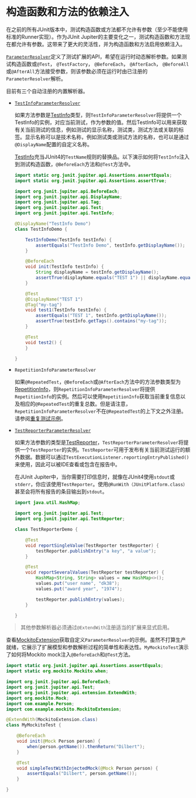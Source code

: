 # 构造函数和方法的依赖注入

在之前的所有JUnit版本中，测试构造函数或方法都不允许有参数（至少不能使用标准的Runner实现）。作为JUnit Jupiter的主要变化之一，测试构造函数和方法现在都允许有参数。这带来了更大的灵活性，并为构造函数和方法启用依赖注入。

[`ParameterResolver`](http://junit.org/junit5/docs/current/api/org/junit/jupiter/api/extension/ParameterResolver.html)定义了测试扩展的API，希望在运行时动态解析参数。如果测试构造函数或`@Test`， `@TestFactory`， `@BeforeEach`， `@AfterEach`， `@BeforeAll`或`@AfterAll`方法接受参数，则该参数必须在运行时由已注册的`ParameterResolver`解析。

目前有三个自动注册的内置解析器。

* [`TestInfoParameterResolver`][TestInfoParameterResolver]

	如果方法参数是[TestInfo][]类型，则`TestInfoParameterResolver`将提供一个TestInfo的实例，对应当前测试，作为参数的值。然后TestInfo可以用来获取有关当前测试的信息，例如测试的显示名称，测试类，测试方法或关联的标签。显示名称可以是技术名称，例如测试类或测试方法的名称，也可以是通过`@DisplayName`配置的自定义名称。

	[TestInfo][]充当JUnit4的`TestName`规则的替换品。以下演示如何将`TestInfo`注入到测试构造函数，`@BeforeEach`方法和`@Test`方法中。

	```java
    import static org.junit.jupiter.api.Assertions.assertEquals;
    import static org.junit.jupiter.api.Assertions.assertTrue;

    import org.junit.jupiter.api.BeforeEach;
    import org.junit.jupiter.api.DisplayName;
    import org.junit.jupiter.api.Tag;
    import org.junit.jupiter.api.Test;
    import org.junit.jupiter.api.TestInfo;

    @DisplayName("TestInfo Demo")
    class TestInfoDemo {

        TestInfoDemo(TestInfo testInfo) {
            assertEquals("TestInfo Demo", testInfo.getDisplayName());
        }

        @BeforeEach
        void init(TestInfo testInfo) {
            String displayName = testInfo.getDisplayName();
            assertTrue(displayName.equals("TEST 1") || displayName.equals("test2()"));
        }

        @Test
        @DisplayName("TEST 1")
        @Tag("my-tag")
        void test1(TestInfo testInfo) {
            assertEquals("TEST 1", testInfo.getDisplayName());
            assertTrue(testInfo.getTags().contains("my-tag"));
        }

        @Test
        void test2() {
        }

    }
    ```

* `RepetitionInfoParameterResolver`

	如果`@RepeatedTest`，`@BeforeEach`或`@AfterEach`方法中的方法参数类型为[RepetitionInfo][]，则`RepetitionInfoParameterResolver`将提供`RepetitionInfo`的实例。然后可以使用`RepetitionInfo`获取当前重复信息以及相应的`@RepeatedTest`的重复总数。但是请注意，`RepetitionInfoParameterResolver`不在`@RepeatedTest`的上下文之外注册。请参阅[重复测试示例](repeated-tests.md#重复测试示例)。

* [`TestReporterParameterResolver`][TestReporterParameterResolver]

	如果方法参数的类型是[TestReporter][]，`TestReporterParameterResolver`将提供一个`TestReporter`的实例。`TestReporter`可用于发布有关当前测试运行的额外数据。数据可以通过`TestExecutionListener.reportingEntryPublished()`来使用，因此可以被IDE查看或包含在报告中。

	在JUnit Jupiter中，当你需要打印信息时，就像在JUnit4使用`stdout`或`stderr`，你应该使用`TestReporter`。使用`@RunWith（JUnitPlatform.class）`甚至会将所有报告的条目输出到`stdout`。

    ```java
    import java.util.HashMap;

    import org.junit.jupiter.api.Test;
    import org.junit.jupiter.api.TestReporter;

    class TestReporterDemo {

        @Test
        void reportSingleValue(TestReporter testReporter) {
            testReporter.publishEntry("a key", "a value");
        }

        @Test
        void reportSeveralValues(TestReporter testReporter) {
            HashMap<String, String> values = new HashMap<>();
            values.put("user name", "dk38");
            values.put("award year", "1974");

            testReporter.publishEntry(values);
        }

    }
    ```

> 其他参数解析器必须通过`@ExtendWith`注册适当的扩展来显式启用。

查看[MockitoExtension][]获取自定义`ParameterResolver`的示例。虽然不打算生产就绪，它展示了扩展模型和参数解析过程的简单性和表达性。`MyMockitoTest`演示了如何将Mockito mock注入`@BeforeEach`和`@Test`方法。

```java
import static org.junit.jupiter.api.Assertions.assertEquals;
import static org.mockito.Mockito.when;

import org.junit.jupiter.api.BeforeEach;
import org.junit.jupiter.api.Test;
import org.junit.jupiter.api.extension.ExtendWith;
import org.mockito.Mock;
import com.example.Person;
import com.example.mockito.MockitoExtension;

@ExtendWith(MockitoExtension.class)
class MyMockitoTest {

    @BeforeEach
    void init(@Mock Person person) {
        when(person.getName()).thenReturn("Dilbert");
    }

    @Test
    void simpleTestWithInjectedMock(@Mock Person person) {
        assertEquals("Dilbert", person.getName());
    }

}
```

[TestInfoParameterResolver]:https://github.com/junit-team/junit5/tree/r5.0.2/junit-jupiter-engine/src/main/java/org/junit/jupiter/engine/extension/TestInfoParameterResolver.java
[TestInfo]:http://junit.org/junit5/docs/current/api/org/junit/jupiter/api/TestInfo.html
[RepetitionInfo]:http://junit.org/junit5/docs/current/api/org/junit/jupiter/api/RepetitionInfo.html
[TestReporterParameterResolver]:https://github.com/junit-team/junit5/tree/r5.0.2/junit-jupiter-engine/src/main/java/org/junit/jupiter/engine/extension/TestReporterParameterResolver.java
[TestReporter]:http://junit.org/junit5/docs/current/api/org/junit/jupiter/api/TestReporter.html
[MockitoExtension]:https://github.com/junit-team/junit5-samples/tree/r5.0.2/junit5-mockito-extension/src/main/java/com/example/mockito/MockitoExtension.java




